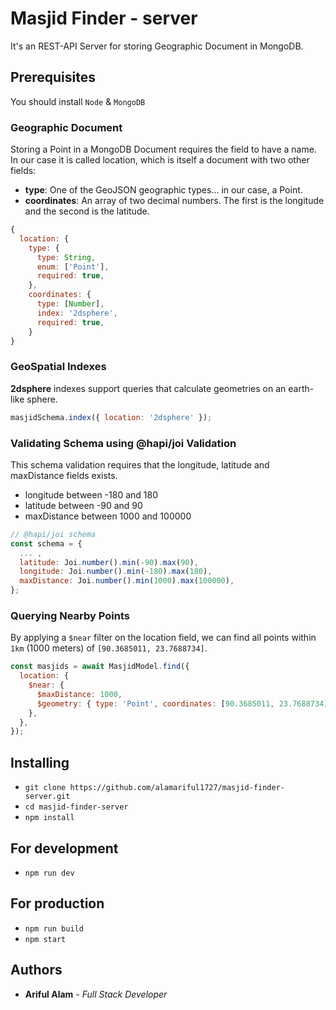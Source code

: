 # Masjid Finder - server

It's an REST-API Server for storing Geographic Document in MongoDB.

## Prerequisites

You should install `Node` & `MongoDB`

### **Geographic Document**

Storing a Point in a MongoDB Document requires the field to have a name. In our case it is called location, which is itself a document with two other fields:

- **type**: One of the GeoJSON geographic types... in our case, a Point.
- **coordinates**: An array of two decimal numbers. The first is the longitude and the second is the latitude.

```javascript
{
  location: {
    type: {
      type: String,
      enum: ['Point'],
      required: true,
    },
    coordinates: {
      type: [Number],
      index: '2dsphere',
      required: true,
    }
}
```

### **GeoSpatial Indexes**

**2dsphere** indexes support queries that calculate geometries on an earth-like sphere.

```javascript
masjidSchema.index({ location: '2dsphere' });
```

### **Validating Schema using @hapi/joi Validation**

This schema validation requires that the longitude, latitude and maxDistance fields exists.

- longitude between -180 and 180
- latitude between -90 and 90
- maxDistance between 1000 and 100000

```javascript
// @hapi/joi schema
const schema = {
  ... ,
  latitude: Joi.number().min(-90).max(90),
  longitude: Joi.number().min(-180).max(180),
  maxDistance: Joi.number().min(1000).max(100000),
};
```

### **Querying Nearby Points**

By applying a `$near` filter on the location field, we can find all points within `1km` (1000 meters) of `[90.3685011, 23.7688734]`.

```javascript
const masjids = await MasjidModel.find({
  location: {
    $near: {
      $maxDistance: 1000,
      $geometry: { type: 'Point', coordinates: [90.3685011, 23.7688734] },
    },
  },
});
```

## Installing

- `git clone https://github.com/alamariful1727/masjid-finder-server.git`
- `cd masjid-finder-server`
- `npm install`

## For development

- `npm run dev`

## For production

- `npm run build`
- `npm start`

## Authors

- **Ariful Alam** - _Full Stack Developer_
